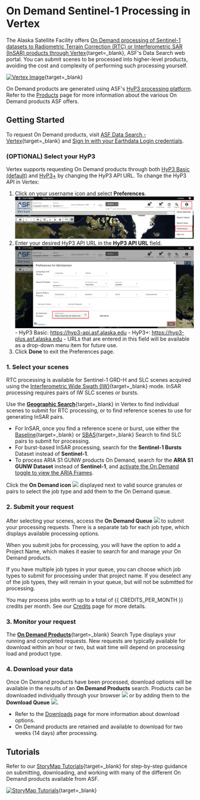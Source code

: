 # On Demand Sentinel-1 Processing in Vertex

The Alaska Satellite Facility offers 
[On Demand processing of Sentinel-1 datasets to Radiometric Terrain Correction (RTC) or Interferometric SAR (InSAR) products through Vertex](https://search.asf.alaska.edu/#/?topic=onDemand "Vertex On Demand Documentation" ){target=_blank}, 
ASF's Data Search web portal. You can submit scenes to be processed into higher-level products, avoiding the 
cost and complexity of performing such processing yourself.

[![Vertex Image](../images/vertex.png "Click to open Vertex in a new tab")](https://search.asf.alaska.edu/ "https://search.asf.alaska.edu" ){target=_blank}

On Demand products are generated using ASF's 
[HyP3 processing platform](../about.md "Jump to the HyP3 landing page of this documentation"). Refer to the
[Products](../products.md "Jump to the Products page of the documentation") page for more information about the 
various On Demand products ASF offers. 

## Getting Started

To request On Demand products, visit 
[ASF Data Search - Vertex](https://search.asf.alaska.edu "https://search.asf.alaska.edu" ){target=_blank} 
and [Sign In with your Earthdata Login credentials](authentication.md#authentication-in-vertex).

### (OPTIONAL) Select your HyP3

Vertex supports requesting On Demand products through both [HyP3 Basic (default)](../about/hyp3_basic.md) and 
[HyP3+](../about/hyp3_plus.md) by changing the HyP3 API URL. To change the HyP3 API in Vertex:

1. Click on your username icon and select **Preferences**.
   ![Open Vertex Preferences](../images/vertex-preferences.png "Open Vertex Preferences")
2. Enter your desired HyP3 API URL in the **HyP3 API URL** field.
   ![Set API for Vertex](../images/vertex-set-api.png "Set API URL in Vertex Preferences")
       - HyP3 Basic: <https://hyp3-api.asf.alaska.edu>
       - HyP3+: <https://hyp3-plus.asf.alaska.edu>
       - URLs that are entered in this field will be available as a drop-down menu item for future use.
3. Click **Done** to exit the Preferences page.

### 1. Select your scenes

RTC processing is available for Sentinel-1 GRD-H and SLC scenes acquired using the 
[Interferometric Wide Swath (IW)](https://sentiwiki.copernicus.eu/web/s1-products "https://sentiwiki.copernicus.eu/web/s1-products" ){target=_blank} mode. 
InSAR processing requires pairs of IW SLC scenes or bursts. 

Use the [**Geographic Search**](https://docs.asf.alaska.edu/vertex/manual/ "https://docs.asf.alaska.edu/vertex/manual/" ){target=_blank} 
in Vertex to find individual scenes to submit for RTC processing, or to find reference scenes to use for generating 
InSAR pairs. 

 - For InSAR, once 
   you find a reference scene or burst, use either the 
   [Baseline](https://docs.asf.alaska.edu/vertex/baseline/ "Vertex Baseline Documentation" ){target=_blank} 
   or [SBAS](https://docs.asf.alaska.edu/vertex/sbas/ "Vertex SBAS Documentation" ){target=_blank} 
   Search to find SLC pairs to submit for processing. 
 - For burst-based InSAR processing, search for the **Sentinel-1 Bursts** Dataset instead of **Sentinel-1**.
 - To process ARIA S1 GUNW products On Demand, search for the **ARIA S1 GUNW Dataset** instead of **Sentinel-1**, 
   and [activate the On Demand toggle to view the ARIA Frames](../guides/gunw_product_guide.md#aria-frame-id-maps "Jump to the ARIA S1 GUNW Product Guide").

Click the **On Demand icon**
<img width="20" src="https://raw.githubusercontent.com/ASFHyP3/hyp3-docs/6ba90fdafcf60ec017b3f4a83738334a5574be71/docs/images/HyP3-graphic-only.png" /> 
displayed next to valid source granules or pairs to select the job type and add them to the On Demand queue.

### 2. Submit your request

After selecting your scenes, access the **On Demand Queue** 
<img width="30" src="https://user-images.githubusercontent.com/17994518/95892024-588b9280-0d32-11eb-8734-f1a54a9d2a20.png" /> 
to submit your processing requests. There is a separate tab for each job type, which displays available processing 
options.

When you submit jobs for processing, you will have the option to add a Project Name, which makes it easier to search 
for and manage your On Demand products. 

If you have multiple job types in your queue, you can choose which job types to submit for processing under that 
project name. If you deselect any of the job types, they will remain in your queue, but will not be 
submitted for processing.

You may process jobs worth up to a total of {{ CREDITS_PER_MONTH }} 
credits per month. See our [Credits](./credits.md "Jump to the Credits page of this documentation") 
page for more details.

### 3. Monitor your request
The [**On Demand Products**](https://docs.asf.alaska.edu/vertex/manual/#on-demand-products-search-options "Vertex Manual: On Demand Search Options" ){target=_blank} 
Search Type displays your running and completed requests. New requests are typically available for download 
within an hour or two, but wait time will depend on processing load and product type.

### 4. Download your data 
Once On Demand products have been processed, download options will be available in the results of an 
**On Demand Products** search. Products can be downloaded individually through your browser 
<img width="22" src="https://user-images.githubusercontent.com/17994518/95271858-6ea5ca00-07eb-11eb-9217-a280ca57a5e6.png" /> 
or by adding them to the **Download Queue** 
<img width="20" src="https://user-images.githubusercontent.com/17994518/95271856-6d749d00-07eb-11eb-81d8-365a6221e4f1.png" />.

 - Refer to the
   [Downloads](./downloading.md#on-demand-search-in-vertex "Jump to the On Demand Search in Vertex section of the Downloads page") 
   page for more information about download options. 
 - On Demand products are retained and available to download for two weeks (14 days) after processing.

## Tutorials

Refer to our
[StoryMap Tutorials](https://asf-daac.maps.arcgis.com/home/index.html "https://asf-daac.maps.arcgis.com/home/index.html" ){target=_blank} 
for step-by-step guidance on submitting, downloading, and working with many of the different On Demand products 
available from ASF.

[![StoryMap Tutorials](../images/story-map-tutorials.png "Click to open ASF AGOL Homepage")](https://asf-daac.maps.arcgis.com/home/index.html "https://asf-daac.maps.arcgis.com/home/index.html" ){target=_blank}
